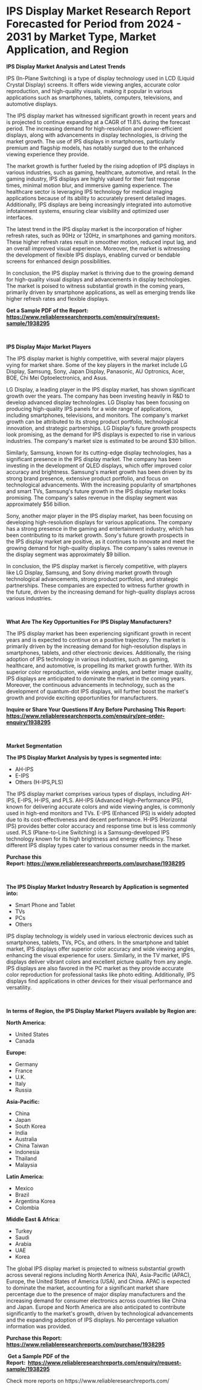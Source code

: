 <p><h1>IPS Display Market Research Report Forecasted for Period from 2024 -  2031 by Market Type, Market Application, and Region</h1></p><p><strong>IPS Display Market Analysis and Latest Trends</strong></p>
<p><p>IPS (In-Plane Switching) is a type of display technology used in LCD (Liquid Crystal Display) screens. It offers wide viewing angles, accurate color reproduction, and high-quality visuals, making it popular in various applications such as smartphones, tablets, computers, televisions, and automotive displays.</p><p>The IPS display market has witnessed significant growth in recent years and is projected to continue expanding at a CAGR of 11.8% during the forecast period. The increasing demand for high-resolution and power-efficient displays, along with advancements in display technologies, is driving the market growth. The use of IPS displays in smartphones, particularly premium and flagship models, has notably surged due to the enhanced viewing experience they provide.</p><p>The market growth is further fueled by the rising adoption of IPS displays in various industries, such as gaming, healthcare, automotive, and retail. In the gaming industry, IPS displays are highly valued for their fast response times, minimal motion blur, and immersive gaming experience. The healthcare sector is leveraging IPS technology for medical imaging applications because of its ability to accurately present detailed images. Additionally, IPS displays are being increasingly integrated into automotive infotainment systems, ensuring clear visibility and optimized user interfaces.</p><p>The latest trend in the IPS display market is the incorporation of higher refresh rates, such as 90Hz or 120Hz, in smartphones and gaming monitors. These higher refresh rates result in smoother motion, reduced input lag, and an overall improved visual experience. Moreover, the market is witnessing the development of flexible IPS displays, enabling curved or bendable screens for enhanced design possibilities.</p><p>In conclusion, the IPS display market is thriving due to the growing demand for high-quality visual displays and advancements in display technologies. The market is poised to witness substantial growth in the coming years, primarily driven by smartphone applications, as well as emerging trends like higher refresh rates and flexible displays.</p></p>
<p><strong>Get a Sample PDF of the Report:&nbsp; <a href="https://www.reliableresearchreports.com/enquiry/request-sample/1938295">https://www.reliableresearchreports.com/enquiry/request-sample/1938295</a></strong></p>
<p>&nbsp;</p>
<p><strong>IPS Display Major Market Players</strong></p>
<p><p>The IPS display market is highly competitive, with several major players vying for market share. Some of the key players in the market include LG Display, Samsung, Sony, Japan Display, Panasonic, AU Optronics, Acer, BOE, Chi Mei Optoelectronics, and Asus.</p><p>LG Display, a leading player in the IPS display market, has shown significant growth over the years. The company has been investing heavily in R&D to develop advanced display technologies. LG Display has been focusing on producing high-quality IPS panels for a wide range of applications, including smartphones, televisions, and monitors. The company's market growth can be attributed to its strong product portfolio, technological innovation, and strategic partnerships. LG Display's future growth prospects look promising, as the demand for IPS displays is expected to rise in various industries. The company's market size is estimated to be around $30 billion.</p><p>Similarly, Samsung, known for its cutting-edge display technologies, has a significant presence in the IPS display market. The company has been investing in the development of QLED displays, which offer improved color accuracy and brightness. Samsung's market growth has been driven by its strong brand presence, extensive product portfolio, and focus on technological advancements. With the increasing popularity of smartphones and smart TVs, Samsung's future growth in the IPS display market looks promising. The company's sales revenue in the display segment was approximately $56 billion.</p><p>Sony, another major player in the IPS display market, has been focusing on developing high-resolution displays for various applications. The company has a strong presence in the gaming and entertainment industry, which has been contributing to its market growth. Sony's future growth prospects in the IPS display market are positive, as it continues to innovate and meet the growing demand for high-quality displays. The company's sales revenue in the display segment was approximately $9 billion.</p><p>In conclusion, the IPS display market is fiercely competitive, with players like LG Display, Samsung, and Sony driving market growth through technological advancements, strong product portfolios, and strategic partnerships. These companies are expected to witness further growth in the future, driven by the increasing demand for high-quality displays across various industries.</p></p>
<p>&nbsp;</p>
<p><strong>What Are The Key Opportunities For IPS Display Manufacturers?</strong></p>
<p><p>The IPS display market has been experiencing significant growth in recent years and is expected to continue on a positive trajectory. The market is primarily driven by the increasing demand for high-resolution displays in smartphones, tablets, and other electronic devices. Additionally, the rising adoption of IPS technology in various industries, such as gaming, healthcare, and automotive, is propelling its market growth further. With its superior color reproduction, wide viewing angles, and better image quality, IPS displays are anticipated to dominate the market in the coming years. Moreover, the continuous advancements in technology, such as the development of quantum-dot IPS displays, will further boost the market's growth and provide exciting opportunities for manufacturers.</p></p>
<p><strong>Inquire or Share Your Questions If Any Before Purchasing This Report: <a href="https://www.reliableresearchreports.com/enquiry/pre-order-enquiry/1938295">https://www.reliableresearchreports.com/enquiry/pre-order-enquiry/1938295</a></strong></p>
<p>&nbsp;</p>
<p><strong>Market Segmentation</strong></p>
<p><strong>The IPS Display Market Analysis by types is segmented into:</strong></p>
<p><ul><li>AH-IPS</li><li>E-IPS</li><li>Others (H-IPS,PLS)</li></ul></p>
<p><p>The IPS display market comprises various types of displays, including AH-IPS, E-IPS, H-IPS, and PLS. AH-IPS (Advanced High-Performance IPS), known for delivering accurate colors and wide viewing angles, is commonly used in high-end monitors and TVs. E-IPS (Enhanced IPS) is widely adopted due to its cost-effectiveness and decent performance. H-IPS (Horizontal IPS) provides better color accuracy and response time but is less commonly used. PLS (Plane-to-Line Switching) is a Samsung-developed IPS technology known for its high brightness and energy efficiency. These different IPS display types cater to various consumer needs in the market.</p></p>
<p><strong>Purchase this Report:&nbsp;<a href="https://www.reliableresearchreports.com/purchase/1938295">https://www.reliableresearchreports.com/purchase/1938295</a></strong></p>
<p>&nbsp;</p>
<p><strong>The IPS Display Market Industry Research by Application is segmented into:</strong></p>
<p><ul><li>Smart Phone and Tablet</li><li>TVs</li><li>PCs</li><li>Others</li></ul></p>
<p><p>IPS display technology is widely used in various electronic devices such as smartphones, tablets, TVs, PCs, and others. In the smartphone and tablet market, IPS displays offer superior color accuracy and wide viewing angles, enhancing the visual experience for users. Similarly, in the TV market, IPS displays deliver vibrant colors and excellent picture quality from any angle. IPS displays are also favored in the PC market as they provide accurate color reproduction for professional tasks like photo editing. Additionally, IPS displays find applications in other devices for their visual performance and versatility.</p></p>
<p>&nbsp;</p>
<p><strong>In terms of Region, the IPS Display Market Players available by Region are:</strong></p>
<p>
    <p> <strong> North America: </strong>
        <ul>
            <li>United States</li>
            <li>Canada</li>
        </ul>
        </p> 
    <p> <strong> Europe: </strong>
        <ul>
            <li>Germany</li>
            <li>France</li>
            <li>U.K.</li>
            <li>Italy</li>
            <li>Russia</li>
        </ul>
        </p> 
    <p> <strong> Asia-Pacific: </strong>
        <ul>
            <li>China</li>
            <li>Japan</li>
            <li>South Korea</li>
            <li>India</li>
            <li>Australia</li>
            <li>China Taiwan</li>
            <li>Indonesia</li>
            <li>Thailand</li>
            <li>Malaysia</li>
        </ul>
        </p> 
    <p> <strong> Latin America: </strong>
        <ul>
            <li>Mexico</li>
            <li>Brazil</li>
            <li>Argentina Korea</li>
            <li>Colombia</li>
        </ul>
        </p> 
    <p> <strong> Middle East & Africa: </strong>
        <ul>
            <li>Turkey</li>
            <li>Saudi</li>
            <li>Arabia</li>
            <li>UAE</li>
            <li>Korea</li>
        </ul>
    </p>
    </p>
<p><p>The global IPS display market is projected to witness substantial growth across several regions including North America (NA), Asia-Pacific (APAC), Europe, the United States of America (USA), and China. APAC is expected to dominate the market, accounting for a significant market share percentage due to the presence of major display manufacturers and the increasing demand for consumer electronics across countries like China and Japan. Europe and North America are also anticipated to contribute significantly to the market's growth, driven by technological advancements and the expanding adoption of IPS displays. No percentage valuation information was provided.</p></p>
<p><strong>Purchase this Report: <a href="https://www.reliableresearchreports.com/purchase/1938295">https://www.reliableresearchreports.com/purchase/1938295</a></strong></p>
<p>&nbsp;<strong>Get a Sample PDF of the Report:&nbsp;&nbsp;<a href="https://www.reliableresearchreports.com/enquiry/request-sample/1938295">https://www.reliableresearchreports.com/enquiry/request-sample/1938295</a></strong></p>
<p><strong></strong></p>
<p>Check more reports on https://www.reliableresearchreports.com/</p>
